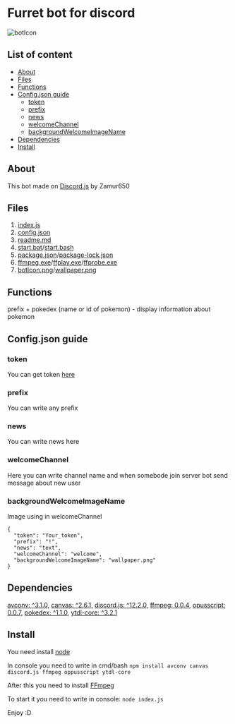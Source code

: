 # Furret bot for discord
![botIcon](botIcon.png)

## List of content
* [About](https://github.com/Zamur650/Furret#about)
* [Files](https://github.com/Zamur650/Furret#files)
* [Functions](https://github.com/Zamur650/Furret#functions)
* [Config.json guide](https://github.com/Zamur650/Furret#configjson-guide)
  * [token](https://github.com/Zamur650/Furret#token)
  * [prefix](https://github.com/Zamur650/Furret#prefix)
  * [news](https://github.com/Zamur650/Furret#news)
  * [welcomeChannel](https://github.com/Zamur650/Furret#welcomechannel)
  * [backgroundWelcomeImageName](https://github.com/Zamur650/Furret#backgroundwelcomeimagename)
* [Dependencies](https://github.com/Zamur650/Furret#dependencies)
* [Install](https://github.com/Zamur650/Furret#install)
## About
This bot made on [Discord.js](https://github.com/discordjs/discord.js) by Zamur650
## Files
1. [index.js](index.js)
2. [config.json](config.json)
3. [readme.md](readme.md)
4. [start.bat](start.bat)/[start.bash](start.bash)
5. [package.json](package.json)/[package-lock.json](package-lock.json)
6. [ffmpeg.exe](ffmpeg.exe)/[ffplay.exe](ffplay.exe)/[ffprobe.exe](ffprobe.exe)
5. [botIcon.png](botIcon.png)/[wallpaper.png](wallpaper.png)
## Functions


prefix + pokedex (name or id of pokemon) - display information about pokemon
## Config.json guide
### token
You can get token [here](https://discord.com/developers/applications)
### prefix
You can write any prefix
### news
You can write news here
### welcomeChannel
Here you can write channel name and when somebode join server bot send message about new user
### backgroundWelcomeImageName
Image using in welcomeChannel
```
{
  "token": "Your_token",
  "prefix": "!",
  "news": "text",
  "welcomeChannel": "welcome",
  "backgroundWelcomeImageName": "wallpaper.png"
}
```
## Dependencies
[avconv: ^3.1.0,](https://www.npmjs.com/package/avconv)
[canvas: ^2.6.1,](https://www.npmjs.com/package/canvas)
[discord.js: ^12.2.0,](https://www.npmjs.com/package/discord.js)
[ffmpeg: 0.0.4,](https://www.npmjs.com/package/ffmpeg)
[opusscript: 0.0.7,](https://www.npmjs.com/package/opusscript)
[pokedex: ^1.1.0,](https://www.npmjs.com/package/pokedex)
[ytdl-core: ^3.2.1](https://www.npmjs.com/package/ytdl-core)
## Install
You need install [node](https://nodejs.org/en/)

In console you need to write in cmd/bash
```npm install avconv canvas discord.js ffmpeg oppusscript ytdl-core```

After this you need to install [FFmpeg](https://ffmpeg.org/download.html)

To start it you need to write in console: `node index.js`

Enjoy :D